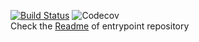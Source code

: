 [![Build Status](https://cloud.drone.io/api/badges/HTTP-monitoring/saver/status.svg)](https://cloud.drone.io/HTTP-monitoring/saver)
![Codecov](https://img.shields.io/codecov/c/github/HTTP-monitoring/saver?style=flat-square)<br/>
Check the [Readme](https://github.com/HTTP-monitoring/entryPoint) of entrypoint repository